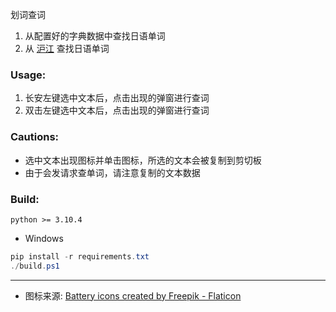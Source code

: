 划词查词

1. 从配置好的字典数据中查找日语单词
2. 从 [沪江](https://dict.hjenglish.com/jp/jc/) 查找日语单词

### Usage:

1. 长安左键选中文本后，点击出现的弹窗进行查词
2. 双击左键选中文本后，点击出现的弹窗进行查词

### Cautions:

- 选中文本出现图标并单击图标，所选的文本会被复制到剪切板
- 由于会发请求查单词，请注意复制的文本数据

### Build:

```
python >= 3.10.4
```

- Windows
```ps1
pip install -r requirements.txt
./build.ps1
```

---

- 图标来源: <a href="https://www.flaticon.com/free-icons/battery" title="battery icons">Battery icons created by Freepik - Flaticon</a>